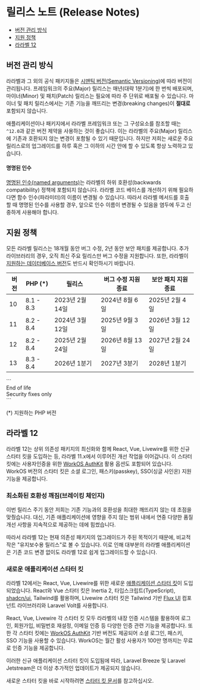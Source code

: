 # 릴리스 노트 (Release Notes)

- [버전 관리 방식](#versioning-scheme)
- [지원 정책](#support-policy)
- [라라벨 12](#laravel-12)

<a name="versioning-scheme"></a>
## 버전 관리 방식

라라벨과 그 외의 공식 패키지들은 [시맨틱 버전(Semantic Versioning)](https://semver.org)에 따라 버전이 관리됩니다. 프레임워크의 주요(Major) 릴리스는 매년(대략 1분기)에 한 번씩 배포되며, 마이너(Minor) 및 패치(Patch) 릴리스는 필요에 따라 주 단위로 배포될 수 있습니다. 마이너 및 패치 릴리스에서는 기존 기능을 깨뜨리는 변경(breaking changes)이 **절대로** 포함되지 않습니다.

애플리케이션이나 패키지에서 라라벨 프레임워크 또는 그 구성요소를 참조할 때는 `^12.0`과 같은 버전 제약을 사용하는 것이 좋습니다. 이는 라라벨의 주요(Major) 릴리스에 기존과 호환되지 않는 변경이 포함될 수 있기 때문입니다. 하지만 저희는 새로운 주요 릴리스로의 업그레이드를 하루 혹은 그 이하의 시간 안에 할 수 있도록 항상 노력하고 있습니다.

<a name="named-arguments"></a>
#### 명명된 인수

[명명된 인수(named arguments)](https://www.php.net/manual/en/functions.arguments.php#functions.named-arguments)는 라라벨의 하위 호환성(backwards compatibility) 정책에 포함되지 않습니다. 라라벨 코드 베이스를 개선하기 위해 필요하다면 함수 인수(파라미터)의 이름이 변경될 수 있습니다. 따라서 라라벨 메서드를 호출할 때 명명된 인수를 사용할 경우, 앞으로 인수 이름이 변경될 수 있음을 염두에 두고 신중하게 사용해야 합니다.

<a name="support-policy"></a>
## 지원 정책

모든 라라벨 릴리스는 18개월 동안 버그 수정, 2년 동안 보안 패치를 제공합니다. 추가 라이브러리의 경우, 오직 최신 주요 릴리스만 버그 수정을 지원합니다. 또한, 라라벨이 [지원하는 데이터베이스 버전](/docs/12.x/database#introduction)도 반드시 확인하시기 바랍니다.

<div class="overflow-auto">

| 버전 | PHP (*) | 릴리스 | 버그 수정 지원 종료 | 보안 패치 지원 종료 |
| --- | --- | --- | --- | --- |
| 10 | 8.1 - 8.3 | 2023년 2월 14일 | 2024년 8월 6일 | 2025년 2월 4일 |
| 11 | 8.2 - 8.4 | 2024년 3월 12일 | 2025년 9월 3일 | 2026년 3월 12일 |
| 12 | 8.2 - 8.4 | 2025년 2월 24일 | 2026년 8월 13일 | 2027년 2월 24일 |
| 13 | 8.3 - 8.4 | 2026년 1분기 | 2027년 3분기 | 2028년 1분기 |

</div>

<div class="version-colors">
```
<div class="end-of-life">
    <div class="color-box"></div>
    <div>End of life</div>
</div>
<div class="security-fixes">
    <div class="color-box"></div>
    <div>Security fixes only</div>
</div>
```
</div>

(*) 지원하는 PHP 버전

<a name="laravel-12"></a>
## 라라벨 12

라라벨 12는 상위 의존성 패키지의 최신화와 함께 React, Vue, Livewire를 위한 신규 스타터 킷을 도입하는 등, 라라벨 11.x에서 이루어진 개선 작업을 이어갑니다. 이 스타터 킷에는 사용자인증을 위한 [WorkOS AuthKit](https://authkit.com) 활용 옵션도 포함되어 있습니다. WorkOS 버전의 스타터 킷은 소셜 로그인, 패스키(passkey), SSO(싱글 사인온) 지원 기능을 제공합니다.

<a name="minimal-breaking-changes"></a>
### 최소화된 호환성 깨짐(브레이킹 체인지)

이번 릴리스 주기 동안 저희는 기존 기능과의 호환성을 최대한 깨뜨리지 않는 데 초점을 맞췄습니다. 대신, 기존 애플리케이션에 영향을 주지 않는 범위 내에서 연중 다양한 품질 개선 사항을 지속적으로 제공하는 데에 힘썼습니다.

따라서 라라벨 12는 현재 의존성 패키지의 업그레이드가 주된 목적이기 때문에, 비교적 작은 "유지보수용 릴리스"로 볼 수 있습니다. 이로 인해 대부분의 라라벨 애플리케이션은 기존 코드 변경 없이도 라라벨 12로 쉽게 업그레이드할 수 있습니다.

<a name="new-application-starter-kits"></a>
### 새로운 애플리케이션 스타터 킷

라라벨 12에서는 React, Vue, Livewire를 위한 새로운 [애플리케이션 스타터 킷](/docs/12.x/starter-kits)이 도입되었습니다. React와 Vue 스타터 킷은 Inertia 2, 타입스크립트(TypeScript), [shadcn/ui](https://ui.shadcn.com), Tailwind를 활용하며, Livewire 스타터 킷은 Tailwind 기반 [Flux UI](https://fluxui.dev) 컴포넌트 라이브러리와 Laravel Volt를 사용합니다.

React, Vue, Livewire 각 스타터 킷 모두 라라벨의 내장 인증 시스템을 활용하여 로그인, 회원가입, 비밀번호 재설정, 이메일 인증 등 다양한 인증 관련 기능을 제공합니다. 또한 각 스타터 킷에는 [WorkOS AuthKit](https://authkit.com) 기반 버전도 제공되어 소셜 로그인, 패스키, SSO 기능을 사용할 수 있습니다. WorkOS는 월간 활성 사용자가 100만 명까지는 무료로 인증 기능을 제공합니다.

이러한 신규 애플리케이션 스타터 킷이 도입됨에 따라, Laravel Breeze 및 Laravel Jetstream은 더 이상 추가적인 업데이트가 제공되지 않습니다.

새로운 스타터 킷을 바로 시작하려면 [스타터 킷 문서](/docs/12.x/starter-kits)를 참고하십시오.

